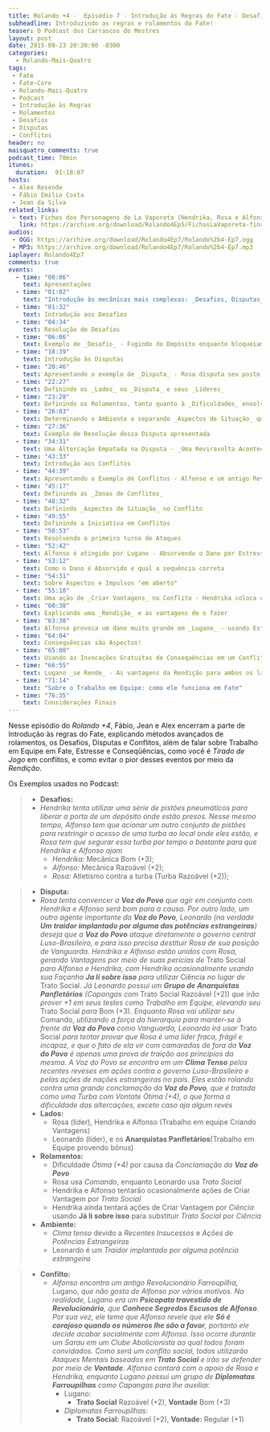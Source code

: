 ```yaml
---
title: Rolando +4 -  Episódio 7 - Introdução às Regras do Fate - Desafios, Disputas e Conflitos
subheadline: Introduzindo as regras e rolamentos do Fate!
teaser: O Podcast dos Carrascos do Mestres
layout: post
date: 2015-09-23 20:20:00 -0300
categories:
  - Rolando-Mais-Quatro
tags:
 - Fate
 - Fate-Core
 - Rolando-Mais-Quatro
 - Podcast
 - Introdução às Regras
 - Rolamentos
 - Desafios
 - Disputas
 - Conflitos
header: no
maisquatro_comments: true 
podcast_time: 78min
itunes:
  duration:  01:18:07
hosts:
 - Alex Resende
 - Fábio Emilio Costa
 - Jean da Silva
related_links:
 - text: Fichas dos Personagens de La Vaporeta (Hendrika, Rosa e Alfonso)
   link: https://archive.org/download/Rolando4Ep5/FichasLaVaporeta-final.pdf
audios:
 - OGG: https://archive.org/download/Rolando4Ep7/Rolando%2b4-Ep7.ogg
 - MP3: https://archive.org/download/Rolando4Ep7/Rolando%2b4-Ep7.mp3
iaplayer: Rolando4Ep7
comments: true
events:
  - time: "00:06"
    text: Apresentações
  - time: "01:02"
    text: "Introdução às mecânicas mais complexas: _Desafios, Disputas_ e _Conflitos_"
  - time: "01:32"
    text: Introdução aos Desafios
  - time: "04:34"
    text: Resolução de Desafios
  - time: "06:06"
    text: Exemplo de _Desafio_ - Fugindo do Depósito enquanto bloqueiam uma Turba
  - time: "18:39"
    text: Introdução às Disputas
  - time: "20:46"
    text: Apresentando o exemplo de _Disputa_ - Rosa disputa seu posto de _Vanguarda_ da Voz do Povo com outro membro
  - time: "22:27"
    text: Definindo os _Lados_ na _Disputa_ e seus _Líderes_
  - time: "23:28"
    text: Definindo os Rolamentos, tanto quanto à _Dificuldades_ envolvidas, quanto às _Perícias_ a serem usadas na Disputa
  - time: "26:03"
    text: Determinando o Ambiente e separando _Aspectos de Situação_ que possam ser úteis na Disputa
  - time: "27:36"
    text: Exemplo de Resolução dessa Disputa apresentada
  - time: "34:31"
    text: Uma Altercação Empatada na Disputa - _Uma Reviravolta Acontece!_
  - time: "43:33"
    text: Introdução aos Conflitos
  - time: "44:39"
    text: Apresentando o Exemplo de Conflitos - Alfonso e um antigo Revolucionário Farroupilha que se odeiam se enfrentam em um sarau
  - time: "45:17"
    text: Definindo as _Zonas de Conflitos_
  - time: "48:32"
    text: Definindo _Aspectos de Situação_ no Conflito
  - time: "49:55"
    text: Definindo a Iniciativa em Conflitos
  - time: "50:53"
    text: Resolvendo o primeiro turno de Ataques
  - time: "52:42"
    text: Alfonso é atingido por Lugano - Absorvendo o Dano por Estresse e Consequências
  - time: "53:12"
    text: Como o Dano é Absorvido e qual a sequência correta
  - time: "54:31"
    text: Sobre Aspectos e Impulsos "em aberto"
  - time: "55:18"
    text: Uma ação de _Criar Vantagens_ no Conflito - Hendrika coloca em Lugano um Aspecto _Farsante_
  - time: "60:38"
    text: Explicando uma _Rendição_ e as vantagens de o fazer
  - time: "63:38"
    text: Alfonso provoca um dano muito grande em _Lugano_ - usando Estresse e Consequências para Absorver os Dadnos
  - time: "64:04"
    text: Consequências são Aspectos!
  - time: "65:00"
    text: Usando as Invocações Gratuitas de Consequências em um Conflito (inclusive para Defesa!)
  - time: "66:55"
    text: Lugano _se Rende_ - As vantagens da Rendição para ambos os lados e comparando com a possibilidade de derrota
  - time: "71:14"
    text: "Sobre o Trabalho em Equipe: como ele funciona em Fate"
  - time: "76:35"
    text: Considerações Finais
---
```


Nesse episódio do _Rolando +4_, Fábio, Jean e Alex encerram a parte de
Introdução  às  regras  do   Fate,  explicando  métodos  avançados  de
rolamentos, os  Desafios, Disputas  e Conflitos,  além de  falar sobre
Trabalho  em Equipe  em Fate,  Estresse e  Conseqüências, como  você é
_Tirado de Jogo_ em conflitos, e como evitar o pior desses eventos por
meio da _Rendição_.

Os Exemplos usados no Podcast:

>+ **Desafios:**
>  + _Hendrika  tenta utilizar uma  série de pistões  pneumáticos para
>    liberar a  porta de  um depósito onde  estão presos.  Nesse mesmo
>    tempo, Alfonso tem que acionar  um outro conjunto de pistões para
>    restringir o acesso de uma turba ao local onde eles estão, e Rosa
>    tem que segurar essa turba por tempo o bastante para que Hendrika
>    e Alfonso ajam_
>    + _Hendrika:_ Mecânica Bom (+3);
>    + _Alfonso:_ Mecânica Razoável (+2);
>    + _Rosa:_ Atletismo contra a turba (Turba Razoável (+2));

>+ **Disputa:**
>  + _Rosa tenta convencer a **Voz  do Povo** que agir em conjunto com
>    Hendrika e  Alfonso será  bom para  a causa.  Por outro  lado, um
>    outro agente importante da **Voz  do Povo**, Leonardo (na verdade
>    **Um traidor implantado por  alguma das potências estrangeiras**)
>    deseja que a **Voz do Povo** ataque diretamente o governo central
>    Luso-Brasileiro,  e  para  isso  precisa destituir  Rosa  de  sua
>    posição de Vanguarda.  Hendrika e Alfonso estão  unidos com Rosa,
>    gerando  Vantagens por  meio de  suas perícias  de_ Trato  Social
>    _para Alfonso e Hendrika,  com Hendrika ocasionalmente usando sua
>    Façanha **Ja lí sobre isso** para utilizar_ Ciência _no lugar de_
>    Trato  Social.  _Já Leonardo  possui  um  **Grupo de  Anarquistas
>    Panfletários** (Capangas  com_ Trato  Social Razoável  (+2)) _que
>    irão prover +1  em seus testes como Trabalho  em Equipe, elevando
>    seu_ Trato  Social _para_ Bom  (+3). _Enquanto Rosa  vai utilizar
>    seu_ Comando, _utilizando a força  da hierarquia para manter-se à
>    frente  da **Voz  do Povo**  como Vanguarda,  Leonardo irá  usar_
>    Trato  Social _para  tentar provar  que Rosa  é uma  líder fraca,
>    frágil e incapaz, e  que o fato de ela vir  com camaradas de fora
>    da **Voz do  Povo** é apenas uma prova de  traição aos princípios
>    da mesma. A  Voz do Povo se encontra em  um **Clima Tenso** pelos
>    recentes  reveses em  ações  contra o  governo Luso-Brasileiro  e
>    pelas ações  de nações estrangeiras  no país. Eles  estão rolando
>    contra uma grande  conclamação da **Voz do Povo**,  que é tratada
>    como uma Turba com Vontate Ótima  (+4), o que forma a dificuldade
>    das altercações, exceto caso aja algum revés_
>  + **Lados:** 
>    + Rosa (líder), Hendrika e Alfonso (Trabalho em equipe Criando Vantagens)
> 	 + Leonardo (líder), e os **Anarquistas Panfletários**(Trabalho em Equipe provendo bônus)
>  + **Rolamentos:**
>    + Dificuldade _Ótima (+4)_ por causa da _Conclamação da **Voz do Povo**_
>  	 + Rosa usa _Comando_, enquanto Leonardo usa _Trato Social_
>    + Hendrika e Alfonso tentarão ocasionalmente ações de Criar Vantagem por _Trato Social_
>    + Hendrika ainda tentará ações de Criar Vantagem por _Ciência_ usando **Já li sobre isso** para substituir _Trato Social_ por _Ciência_
>  + **Ambiente:**
>    + _Clima tenso_ devido a _Recentes Insucessos_ e _Ações de Potências Estrangeiras_
>    + Leonardo é um _Traidor implantado por alguma potência estrangeira_

> + **Confilto:**
>   + _Alfonso encontra um antigo Revolucionário Farroupilha,_ Lugano,
>     _que  não gosta  de Alfonso  por vários  motivos. Na  realidade,
>     Lugano era  um **Psicopata  travestido de  Revolucionário**, que
>     **Conhece Segredos Escusos  de Alfonso**. Por sua  vez, ele teme
>     que Alfonso revele que ele **Só é corajoso quando os números lhe
>     são  a  favor**,  portanto  ele decide  acabar  socialmente  com
>     Alfonso. Isso ocorre durante um  Sarau em um Clube Abolicionista
>     ao qual  todos foram convidados.  Como será um  conflito social,
>     todos utilizarão Ataques Mentais  baseados em **Trato Social** e
>     irão se defender por meio  de **Vontade**. Alfonso contará com o
>     apoio de  Rosa e  Hendrika, enquanto Lugano  possui um  grupo de
>     **Diplomatas Farroupilhas** como Capangas para lhe auxiliar._
>     + Lugano:
> 	    + **Trato Social** Razoável (+2), **Vontade** Bom (+3)
>     + _Diplomatas Farroupilhas:_
>       + **Trato Social:** Razoável (+2), **Vontade:** Regular (+1)
